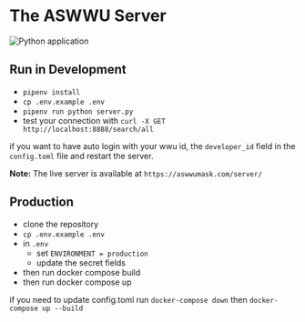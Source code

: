 # The ASWWU Server

![Python application](https://github.com/ASWWU-Web/python_server/workflows/Python%20application/badge.svg)

## Run in Development

- `pipenv install`
- `cp .env.example .env`
- `pipenv run python server.py`
- test your connection with `curl -X GET http://localhost:8888/search/all`

if you want to have auto login with your wwu id, the `developer_id` field in the `config.toml` file and restart the server.

**Note:** The live server is available at `https://aswwumask.com/server/`

## Production

- clone the repository
- `cp .env.example .env`
- in `.env`
  - set `ENVIRONMENT = production`
  - update the secret fields
- then run docker compose build
- then run docker compose up

if you need to update config.toml
run `docker-compose down` then `docker-compose up --build`
